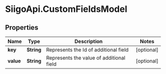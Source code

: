 # SiigoApi.CustomFieldsModel

## Properties

Name | Type | Description | Notes
------------ | ------------- | ------------- | -------------
**key** | **String** | Represents the Id of additional field | [optional] 
**value** | **String** | Represents the value of additional field | [optional] 


